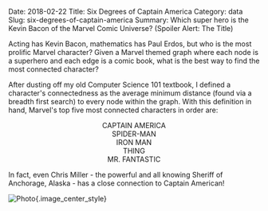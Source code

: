 Date: 2018-02-22
Title: Six Degrees of Captain America 
Category: data
Slug: six-degrees-of-captain-america
Summary: Which super hero is the Kevin Bacon of the Marvel Comic Universe? (Spoiler Alert: The Title)

Acting has Kevin Bacon, mathematics has Paul Erdos, but who is the most prolific 
Marvel character? Given a Marvel themed graph where each node is a superhero
and each edge is a comic book, what is the best way to find the most connected character? 

After dusting off my old Computer Science 101 textbook, I defined a character's
connectedness as the average minimum distance (found via a breadth first search) to 
every node within the graph. With this definition in hand, Marvel's top five most connected
characters in order are:
 
<center>

CAPTAIN AMERICA <br>
SPIDER-MAN      
IRON MAN        
THING           
MR. FANTASTIC

</center>

In fact, even Chris Miller - the powerful and all knowing Sheriff of Anchorage, Alaska - has 
a close connection to Captain American!   

![Photo]({attach}/assets/data/2018/six-degrees-of-captain-america.png){.image_center_style}

